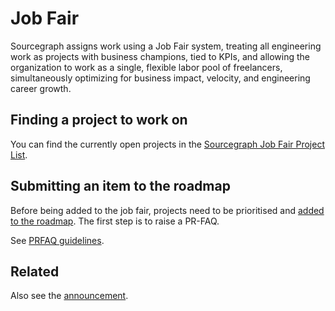# Job Fair

Sourcegraph assigns work using a Job Fair system, treating all engineering work as projects with business champions, tied to KPIs, and allowing the organization to work as a single, flexible labor pool of freelancers, simultaneously optimizing for business impact, velocity, and engineering career growth.

## Finding a project to work on

You can find the currently open projects in the [Sourcegraph Job Fair Project List](https://docs.google.com/spreadsheets/d/1jP5atmrBSJKubvk3rFuwXiXKLwfyxCGFDE4fqbpVmvU/edit#gid=0).

## Submitting an item to the roadmap

Before being added to the job fair, projects need to be prioritised and [added to the roadmap](./adding-to-roadmap.md). The first step is to raise a PR-FAQ.

See [PRFAQ guidelines](https://docs.google.com/document/d/1rG4wTF6DTgkl1P1JnQo2Dj8w_mz7SpiPWcBThSXvpOc/edit#).

## Related

Also see the [announcement](https://docs.google.com/document/d/1X9j_wkKlCE9xTwRWefZaOE8OCeisQx6p6gzZTe9aQsI/edit).

